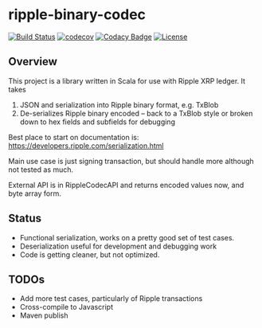 
# ripple-binary-codec

[![Build Status](https://travis-ci.com/odenzo/ripple-binary-codec.svg?branch=master)](https://travis-ci.com/odenzo/ripple-binary-codec)
[![codecov](https://codecov.io/gh/odenzo/ripple-binary-codec/branch/master/graph/badge.svg)](https://codecov.io/gh/odenzo/ripple-binary-codec)
[![Codacy Badge](https://api.codacy.com/project/badge/Grade/0ec6db4a57fc4de98a9f52f80a39dc1a)](https://www.codacy.com/app/odenzo/ripple-binary-codec?utm_source=github.com&amp;utm_medium=referral&amp;utm_content=odenzo/ripple-binary-codec&amp;utm_campaign=Badge_Grade)
[![License](https://img.shields.io/badge/License-Apache%202.0-blue.svg)](https://opensource.org/licenses/Apache-2.0)

## Overview

This project is a library written in Scala for use with Ripple XRP ledger.
It takes 

1. JSON and serialization into Ripple binary format, e.g. TxBlob
2. De-serializes Ripple binary encoded – back to a TxBlob style or broken down to hex fields and subfields for 
debugging

  
Best place to start on documentation is:
 https://developers.ripple.com/serialization.html

Main use case is just signing transaction, but should handle more although not tested as much.

External API is in RippleCodecAPI and returns encoded values now, and byte array form.


## Status

- Functional serialization, works on a pretty good set of test cases.
- Deserialization useful for development and debugging work
- Code is getting cleaner, but not optimized. 



## TODOs

* Add more test cases, particularly of Ripple transactions
* Cross-compile to Javascript
* Maven publish

